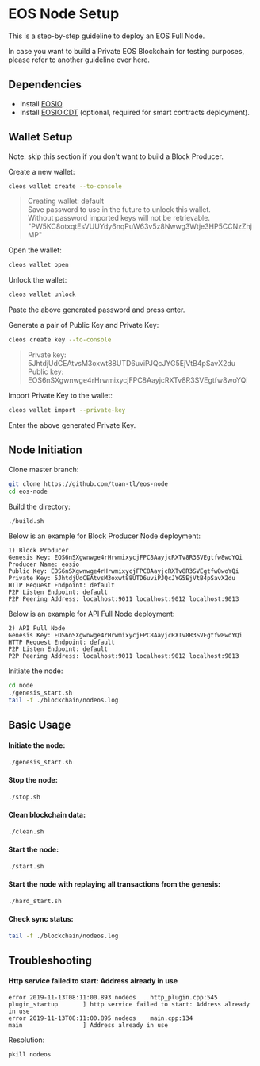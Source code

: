 # EOS Node Setup
This is a step-by-step guideline to deploy an EOS Full Node.

In case you want to build a Private EOS Blockchain for testing purposes, please refer to another guideline over here.

## Dependencies
* Install [EOSIO](https://github.com/EOSIO/eos).
* Install [EOSIO.CDT](https://github.com/EOSIO/eosio.cdt) (optional, required for smart contracts deployment).

## Wallet Setup
Note: skip this section if you don't want to build a Block Producer.

Create a new wallet:
```sh
cleos wallet create --to-console
```

> Creating wallet: default<br/>
Save password to use in the future to unlock this wallet.<br/>
Without password imported keys will not be retrievable.<br/>
"PW5KC8otxqtEsVUUYdy6nqPuW63v5z8Nwwg3Wtje3HP5CCNzZhjMP"

Open the wallet:
```sh
cleos wallet open
```
Unlock the wallet:
```sh
cleos wallet unlock
```
Paste the above generated password and press enter.

Generate a pair of Public Key and Private Key:
```sh
cleos create key --to-console
```

>Private key: 5JhtdjUdCEAtvsM3oxwt88UTD6uviPJQcJYG5EjVtB4pSavX2du<br/>
Public key: EOS6nSXgwnwge4rHrwmixycjFPC8AayjcRXTv8R3SVEgtfw8woYQi


Import Private Key to the wallet:
```sh
cleos wallet import --private-key
```
Enter the above generated Private Key.
## Node Initiation
Clone master branch:
```sh
git clone https://github.com/tuan-tl/eos-node
cd eos-node
```
Build the directory:
```sh
./build.sh
```
Below is an example for Block Producer Node deployment:
```
1) Block Producer
Genesis Key: EOS6nSXgwnwge4rHrwmixycjFPC8AayjcRXTv8R3SVEgtfw8woYQi
Producer Name: eosio
Public Key: EOS6nSXgwnwge4rHrwmixycjFPC8AayjcRXTv8R3SVEgtfw8woYQi
Private Key: 5JhtdjUdCEAtvsM3oxwt88UTD6uviPJQcJYG5EjVtB4pSavX2du
HTTP Request Endpoint: default
P2P Listen Endpoint: default
P2P Peering Address: localhost:9011 localhost:9012 localhost:9013
```
Below is an example for API Full Node deployment:
```
2) API Full Node
Genesis Key: EOS6nSXgwnwge4rHrwmixycjFPC8AayjcRXTv8R3SVEgtfw8woYQi
HTTP Request Endpoint: default
P2P Listen Endpoint: default
P2P Peering Address: localhost:9011 localhost:9012 localhost:9013
```
Initiate the node:
```sh
cd node
./genesis_start.sh
tail -f ./blockchain/nodeos.log
```
## Basic Usage
#### Initiate the node:

```sh
./genesis_start.sh
```
#### Stop the node:
```sh
./stop.sh
```
#### Clean blockchain data:
```sh
./clean.sh
```
#### Start the node:

```sh
./start.sh
```
#### Start the node with replaying all transactions from the genesis:
```sh
./hard_start.sh
```

#### Check sync status:
```sh
tail -f ./blockchain/nodeos.log
```

## Troubleshooting
#### Http service failed to start: Address already in use
```
error 2019-11-13T08:11:00.893 nodeos    http_plugin.cpp:545           plugin_startup       ] http service failed to start: Address already in use
error 2019-11-13T08:11:00.895 nodeos    main.cpp:134                  main                 ] Address already in use
```
Resolution:
```sh
pkill nodeos
```
